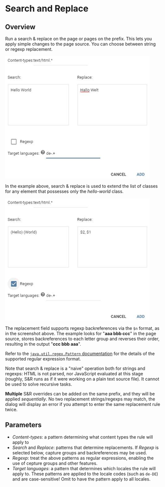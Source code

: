 # Search and Replace

## Overview

Run a search & replace on the page or pages on the prefix. This lets you apply simple changes to the page source. You can choose between string or regexp replacement.

![A sequence of search & replace rules on a prefix](../../img/dashboard2/path_settings_search_and_replace.jpg)

In the example above, search & replace is used to extend the list of classes for any element that possesses only the *hello-world* class.

![Using regexp backreferences](../../img/dashboard2/path_settings_search_and_replace_backreferences.jpg)

The replacement field supports regexp backreferences via the `$n` format, as in the screenshot above. The example looks for "**aaa bbb ccc**" in the page source, stores backreferences to each letter group and reverses their order, resulting in the output "**ccc bbb aaa**".

Refer to the [`java.util.regex.Pattern` documentation](https://docs.oracle.com/javase/8/docs/api/java/util/regex/Pattern.html) for the details of the supported regular expression format. 

Note that search & replace is a "naive" operation both for strings and regexps: HTML is not parsed, nor JavaScript evaluated at this stage (roughly, S&R runs as if it were working on a plain text source file). It cannot be used to solve recursive tasks.

**Multiple** S&R overrides can be added on the same prefix, and they will be applied *sequentially*. No two replacement strings/regexps may match, the dialog will display an error if you attempt to enter the same replacement rule twice.

## Parameters

+ _Content-types_: a pattern determining what content types the rule will apply to
+ _Search_ and _Replace_: patterns that determine replacements. If _Regexp_ is selected below, capture groups and backreferences may be used.
+ _Regexp_: treat the above patterns as regular expressions, enabling the use of cepture groups and other features.
+ _Target languages_: a pattern that determines which locales the rule will apply to. These patterns are applied to the locale codes (such as `de-DE`) and are case-sensitive! Omit to have the pattern apply to all locales.
